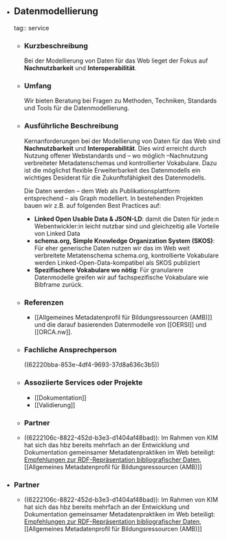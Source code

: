 - ## Datenmodellierung
  tag:: service
	- ### Kurzbeschreibung
	  Bei der Modellierung von Daten für das Web lieget der Fokus auf **Nachnutzbarkeit** und **Interoperabilität**.
	- ### Umfang
	  Wir bieten Beratung bei Fragen zu Methoden, Techniken, Standards und Tools für die Datenmodellierung.
	- ### Ausführliche Beschreibung
	  Kernanforderungen bei der Modellierung von Daten für das Web sind **Nachnutzbarkeit** und **Interoperabilität**. Dies wird erreicht durch Nutzung offener Webstandards und – wo möglich –Nachnutzung verbreiteter Metadatenschemas und kontrollierter Vokabulare. Dazu ist die möglichst flexible Erweiterbarkeit des Datenmodells ein wichtiges Desiderat für die Zukunftsfähigkeit des Datenmodells.
	  
	  Die Daten werden – dem Web als Publikationsplattform entsprechend – als Graph modelliert.  In bestehenden Projekten bauen wir z.B. auf folgenden Best Practices auf:
		- **Linked Open Usable Data & JSON-LD**: damit die Daten für jede:n Webentwickler:in leicht  nutzbar sind und gleichzeitig alle Vorteile von Linked Data
		- **schema.org, Simple Knowledge Organization System (SKOS)**: Für eher generische Daten nutzen wir das im Web weit verbreitete Metatenschema schema.org, kontrollierte Vokabulare werden Linked-Open-Data-kompatibel als SKOS publiziert
		- **Spezifischere Vokabulare wo nötig**: Für granularere Datenmodelle greifen wir auf fachspezifische Vokabulare wie Bibframe zurück.
	- ### Referenzen
	  * [[Allgemeines Metadatenprofil für Bildungsressourcen (AMB)]] und die darauf basierenden Datenmodelle von [[OERSI]] und [[ORCA.nw]].
	- ### Fachliche Ansprechperson
	  ((62220bba-853e-4df4-9693-37d8a636c3b5))
	- ### Assoziierte Services oder Projekte
	  * [[Dokumentation]]
	  * [[Validierung]]
	- ###  Partner
	- ((6222106c-8822-452d-b3e3-d1404af48bad)): Im Rahmen von KIM hat sich das hbz bereits mehrfach an der Entwicklung und Dokumentation gemeinsamer Metadatenpraktiken im Web beteiligt: [Empfehlungen zur RDF-Repräsentation bibliografischer Daten](https://wiki.dnb.de/x/cYMOB), [[Allgemeines Metadatenprofil für Bildungsressourcen (AMB)]]
- ### Partner
	- ((6222106c-8822-452d-b3e3-d1404af48bad)): Im Rahmen von KIM hat sich das hbz bereits mehrfach an der Entwicklung und Dokumentation gemeinsamer Metadatenpraktiken im Web beteiligt: [Empfehlungen zur RDF-Repräsentation bibliografischer Daten](https://wiki.dnb.de/x/cYMOB), [[Allgemeines Metadatenprofil für Bildungsressourcen (AMB)]]